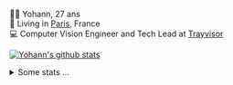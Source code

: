 <p>
  👨🏻 <bold>Yohann</bold>, 27 ans<br/>
  💼 Living in <a href="https://www.google.com/maps?q=paris">Paris</a>, France<br/>
  💻 Computer Vision Engineer and Tech Lead at <a href="https://trayvisor.com/">Trayvisor</a><br/>
</p>

<a href="https://github.com/anuraghazra/github-readme-stats"><img align="center" src="https://github-readme-stats-go94hl40s-yohann84l.vercel.app//api?username=yohann84L&show_icons=true&include_all_commits=true" alt="Yohann's github stats" /> </a>


<details>
  <summary>Some stats ...</summary><br/>
  

<!--START_SECTION:waka-->
![Code Time](http://img.shields.io/badge/Code%20Time-1%2C129%20hrs%2016%20mins-blue)

![Profile Views](http://img.shields.io/badge/Profile%20Views-0-blue)

**🐱 My GitHub Data** 

> 📦 440.8 kB Used in GitHub's Storage 
 > 
> 🏆 1,027 Contributions in the Year 2024
 > 
> 🚫 Not Opted to Hire
 > 
> 📜 26 Public Repositories 
 > 
> 🔑 21 Private Repositories 
 > 
**I'm an Early 🐤** 

```text
🌞 Morning                17858 commits       ████████░░░░░░░░░░░░░░░░░   31.20 % 
🌆 Daytime                32470 commits       ██████████████░░░░░░░░░░░   56.72 % 
🌃 Evening                6769 commits        ███░░░░░░░░░░░░░░░░░░░░░░   11.82 % 
🌙 Night                  148 commits         ░░░░░░░░░░░░░░░░░░░░░░░░░   00.26 % 
```
📅 **I'm Most Productive on Wednesday** 

```text
Monday                   10545 commits       █████░░░░░░░░░░░░░░░░░░░░   18.42 % 
Tuesday                  10565 commits       █████░░░░░░░░░░░░░░░░░░░░   18.46 % 
Wednesday                12294 commits       █████░░░░░░░░░░░░░░░░░░░░   21.48 % 
Thursday                 11437 commits       █████░░░░░░░░░░░░░░░░░░░░   19.98 % 
Friday                   11254 commits       █████░░░░░░░░░░░░░░░░░░░░   19.66 % 
Saturday                 357 commits         ░░░░░░░░░░░░░░░░░░░░░░░░░   00.62 % 
Sunday                   793 commits         ░░░░░░░░░░░░░░░░░░░░░░░░░   01.39 % 
```


📊 **This Week I Spent My Time On** 

```text
🕑︎ Time Zone: Europe/Paris

💬 Programming Languages: 
Python                   1 min               █████████████████████████   100.00 % 

🔥 Editors: 
VS Code                  1 min               █████████████████████████   100.00 % 

💻 Operating System: 
Mac                      1 min               █████████████████████████   100.00 % 
```

**I Mostly Code in Python** 

```text
Python                   26 repos            ██████████████░░░░░░░░░░░   54.17 % 
Jupyter Notebook         5 repos             ███░░░░░░░░░░░░░░░░░░░░░░   10.42 % 
JavaScript               3 repos             ██░░░░░░░░░░░░░░░░░░░░░░░   06.25 % 
HTML                     2 repos             █░░░░░░░░░░░░░░░░░░░░░░░░   04.17 % 
Shell                    1 repo              █░░░░░░░░░░░░░░░░░░░░░░░░   02.08 % 
```




 Last Updated on 02/09/2024 00:36:22 UTC
<!--END_SECTION:waka-->
